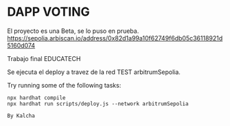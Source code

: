 # DAPP VOTING

El proyecto es una Beta, se lo puso en prueba. 
https://sepolia.arbiscan.io/address/0x82d1a99a10f62749f6db05c36118921d5160d074

Trabajo final EDUCATECH

Se ejecuta el deploy a travez de la red TEST arbitrumSepolia.













Try running some of the following tasks:

```shell
npx hardhat compile
npx hardhat run scripts/deploy.js --network arbitrumSepolia

By Kalcha

